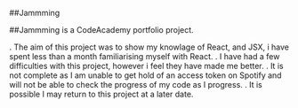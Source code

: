 ##Jammming

##Jammming is a CodeAcademy portfolio project.

. The aim of this project was to show my knowlage of React, and JSX, i have spent less than a month familiarising myself with React.
. I have had a few difficulties with this project, however i feel they have made me better.
. It is not complete as I am unable to get hold of an access token on Spotify and will not be able to check the progress of my code as I progress.
. It is possible I may return to this project at a later date.


